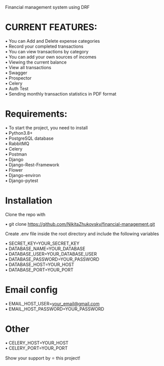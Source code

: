Financial management system using DRF
                                                     

# CURRENT FEATURES:

• You can Add and Delete expense categories   
• Record your completed transactions  
• You can view transactions by category  
• You can add your own sources of incomes  
• Viewing the current balance  
• View all transactions  
• Swagger  
• Prospector  
• Celery  
• Auth Test  
• Sending monthly transaction statistics in PDF format  

# Requirements:  
• To start the project, you need to install  
• Python3.8+  
• PostgreSQL database  
• RabbitMQ  
• Celery  
• Postman  
• Django  
• Django-Rest-Framework  
• Flower  
• Django-environ  
• Django-pytest  

# Installation
Clone the repo with

• git clone https://github.com/NikitaZhukovsky/financial-management.git

Create .env file inside the root directory and include the following variables

• SECRET_KEY=YOUR_SECRET_KEY  
• DATABASE_NAME=YOUR_DATABASE  
• DATABASE_USER=YOUR_DATABASE_USER  
• DATABASE_PASSWORD=YOUR_PASSWORD  
• DATABASE_HOST=YOUR_HOST  
• DATABASE_PORT=YOUR_PORT  

# Email config

• EMAIL_HOST_USER=your_email@gmail.com  
• EMAIL_HOST_PASSWORD=YOUR_PASSWORD  

# Other

• CELERY_HOST=YOUR_HOST  
• CELERY_PORT=YOUR_PORT  


Show your support by ⭐️ this project!
